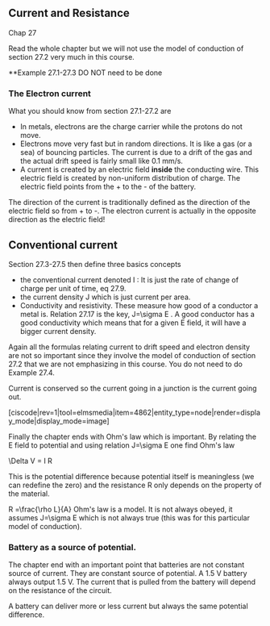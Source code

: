 ## Current and Resistance

<stop-note title="Read Knight 4ed" icon="stopnoteicons:book-icon">
<span slot="message">Chap 27</span>
</stop-note>

Read the whole chapter but we will not use the model of conduction of section 27.2 very much in this course. 

**Example 27.1-27.3 DO NOT need to be done

### The Electron current

What you should know from section 27.1-27.2 are

* In metals, electrons are the charge carrier while the protons do not move. 
* Electrons move very fast but in random directions. It is like a gas (or a sea) of bouncing particles. The current is due to a drift of the gas and the actual drift speed is fairly small like 0.1 mm/s. 
* A current is created by an electric field **inside** the conducting wire. This electric field is created by non-uniform distribution of charge. The electric field points from the + to the - of the battery. 

<lrndesign-sidenote label="Instructor Note" icon="bookmark" bg-color="#c2e5f2">
The direction of the current is traditionally defined as the direction of the electric field so from + to -. The electron current is actually in the opposite direction as the electric field!
</lrndesign-sidenote>
  
## Conventional current

Section 27.3-27.5 then define three basics concepts 

* the conventional current denoted <lrn-math> I </lrn-math>: It is just the rate of change of charge per unit of time, eq 27.9. 
* the current density J which is just current per area. 
* Conductivity and resistivity. These measure how good of a conductor a metal is. Relation 27.17 is the key, <lrn-math>J=\sigma E </lrn-math>.  A good conductor has a good conductivity which means that for a given E field, it will have a bigger current density. 

<lrndesign-sidenote label="Instructor Note" icon="bookmark" bg-color="#c2e5f2">
Again all the formulas relating current to drift speed and electron density are not so important since they involve the model of conduction of section 27.2 that we are not emphasizing in this course. You do not need to do Example 27.4.
</lrndesign-sidenote>

Current is conserved so the current going in a junction is the  current going out. 

[ciscode|rev=1|tool=elmsmedia|item=4862|entity_type=node|render=display_mode|display_mode=image]

Finally the chapter ends with Ohm's law which is important. By relating the E field to potential and using relation <lrn-math>J=\sigma E </lrn-math> one find Ohm's law

<lrn-math> \Delta V = I R </lrn-math>

This is the potential difference because potential itself is meaningless (we can redefine the zero) and the resistance R only depends on the property of the material. 

<lrn-math> 
R =\frac{\rho L}{A}
</lrn-math>

<lrndesign-sidenote label="Instructor Note" icon="bookmark" bg-color="#c2e5f2">
Ohm's law is a model. It is not always obeyed, it assumes <lrn-math>J=\sigma E </lrn-math> which is not always true (this was for this particular model of conduction). 
</lrndesign-sidenote>

### Battery as a source of potential. 

The chapter end with an important point that batteries are not constant source of current. They are constant source of potential. A 1.5 V battery always output 1.5 V. The current that is pulled from the battery will depend on the resistance of the circuit. 

<lrndesign-sidenote label="Instructor Note" icon="bookmark" bg-color="#c2e5f2">
A battery can deliver more or less current but always the same potential difference. 
</lrndesign-sidenote>




